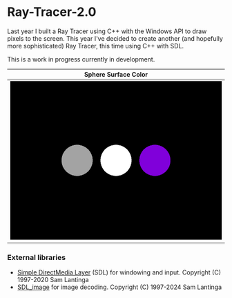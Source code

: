 # Ray-Tracer-2.0

Last year I built a Ray Tracer using C++ with the Windows API to draw pixels to the screen. This year I've decided to create another (and hopefully more sophisticated) Ray Tracer, this time using C++ with SDL. 

This is a work in progress currently in development.

|Sphere Surface Color|
|--------------------|
|<img src="screenshots/surface_color.png">|

### External libraries
<ul>
<li>
<a href="">Simple DirectMedia Layer</a> (SDL) for windowing and input. Copyright (C) 1997-2020 Sam Lantinga <slouken@libsdl.org>
</li>
<li>
<a href="https://github.com/libsdl-org/SDL_image">SDL_image</a> for image decoding. Copyright (C) 1997-2024 Sam Lantinga <slouken@libsdl.org>
</li> 
</u
